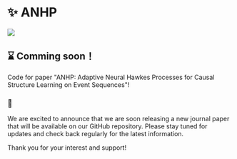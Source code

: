 # ✨ ANHP 
<img src="https://img.shields.io/badge/main-v1.0-blue">

## ⌛ Comming soon！ 

Code for paper "ANHP: Adaptive Neural Hawkes Processes for Causal Structure Learning on Event Sequences"!

###  📨
We are excited to announce that we are soon releasing a new journal paper that will be available on our GitHub repository. Please stay tuned for updates and check back regularly for the latest information. 

Thank you for your interest and support!
